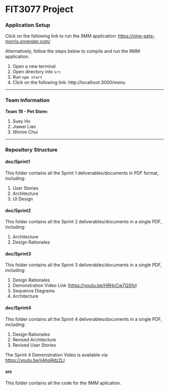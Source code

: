 # FIT3077 Project

### Application Setup
Click on the following link to run the 9MM application:
https://nine-pets-morris.onrender.com/

Alternatively, follow the steps below to compile and run the 9MM application.
1. Open a new terminal
2. Open directory into `src`
3. Run `npm start`
4. Click on the following link: http://localhost:3000/menu

---

### Team Information

<b>Team 19 - Pet Store:</b>
1. Suey Ho
2. Jiawei Liao
3. Winnie Chui

---

### Repository Structure

#### doc/Sprint1
This folder contains all the Sprint 1 deliverables/documents in PDF format, including:
1. User Stories
2. Architecture
3. UI Design

#### doc/Sprint2
This folder contains all the Sprint 2 deliverables/documents in a single PDF, including:
1. Architecture
2. Design Rationales

#### doc/Sprint3
This folder contains all the Sprint 3 deliverables/documents in a single PDF, including:
1. Design Rationales
2. Demonstration Video Link (https://youtu.be/HRHcCw7QSfo)
3. Sequence Diagrams
4. Architecture

#### doc/Sprint4
This folder contains all the Sprint 4 deliverables/documents in a single PDF, including:
1. Design Rationales
2. Revised Architecture
3. Revised User Stories

The Sprint 4 Demonstration Video is available via: https://youtu.be/jiAhqRdz2LI

#### src
This folder contains all the code for the 9MM aplication.
